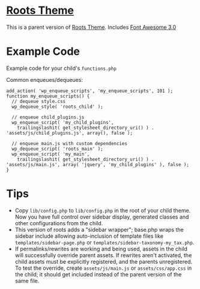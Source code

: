 # [Roots Theme](http://www.rootstheme.com/)

This is a parent version of [Roots Theme](http://www.rootstheme.com/). Includes [Font Awesome 3.0](http://fortawesome.github.com/Font-Awesome/)

# Example Code

Example code for your child's `functions.php`

Common enqueues/dequeues:

    add_action( 'wp_enqueue_scripts', 'my_enqueue_scripts', 101 );
    function my_enqueue_scripts() {
      // dequeue style.css
      wp_dequeue_style( 'roots_child' );
      
      // enqueue child_plugins.js
      wp_enqueue_script( 'my_child_plugins', 
        trailingslashit( get_stylesheet_directory_uri() ) . 'assets/js/child_plugins.js', array(), false );
      
      // enqueue main.js with custom dependencies
      wp_dequeue_script( 'roots_main' );
      wp_enqueue_script( 'my_main', 
        trailingslashit( get_stylesheet_directory_uri() ) . 'assets/js/main.js', array( 'jquery', 'my_child_plugins' ), false );
    }
    
# Tips

- Copy `lib/config.php` to `lib/config.php` in the root of your child theme. Now you have full control over sidebar display, generated classes and other configurations from the child.
- This version of roots adds a "sidebar wrapper"; base.php wraps the sidebar include allowing auto-inclusion of template files like `templates/sidebar-page.php` or `templates/sidebar-taxonomy-my_tax.php`.
- If permalinks/rewrites are working and being used, assets in the child will successfully override parent assets. If rewrites aren't activated, the child assets must be explicitly registered, and the parents unregistered. To test the override, create `assets/js/main.js` or `assets/css/app.css` in the child; it should get included instead of the parent version of the same file.